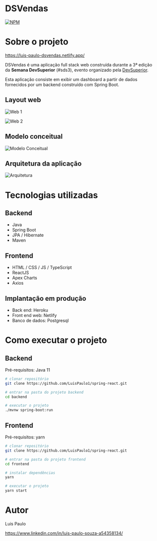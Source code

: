 # DSVendas
[![NPM](https://img.shields.io/npm/l/react)](https://github.com/LuisPaulo1/spring-react/blob/master/LICENSE) 

# Sobre o projeto

https://luis-paulo-dsvendas.netlify.app/

DSVendas é uma aplicação full stack web construída durante a 3ª edição da **Semana DevSuperior** (#sds3), evento organizado pela [DevSuperior](https://devsuperior.com "Site da DevSuperior").

Esta aplicação consiste em exibir um dashboard a partir de dados fornecidos por um backend construído com Spring Boot.

## Layout web
![Web 1](https://github.com/LuisPaulo1/assets/blob/master/pagina-inicial.png)

![Web 2](https://github.com/LuisPaulo1/assets/blob/master/Dashboard.jpeg)

## Modelo conceitual
![Modelo Conceitual](https://github.com/LuisPaulo1/assets/blob/master/Diagrama-de-classes.png)

## Arquitetura da aplicação
![Arquitetura](https://github.com/LuisPaulo1/assets/blob/master/Padrao-camadas.png)

# Tecnologias utilizadas
## Backend
- Java
- Spring Boot
- JPA / Hibernate
- Maven
## Frontend
- HTML / CSS / JS / TypeScript
- ReactJS
- Apex Charts
- Axios
## Implantação em produção
- Back end: Heroku
- Front end web: Netlify
- Banco de dados: Postgresql

# Como executar o projeto

## Backend
Pré-requisitos: Java 11

```bash
# clonar repositório
git clone https://github.com/LuisPaulo1/spring-react.git

# entrar na pasta do projeto backend
cd backend

# executar o projeto
./mvnw spring-boot:run
```

## Frontend
Pré-requisitos: yarn

```bash
# clonar repositório
git clone https://github.com/LuisPaulo1/spring-react.git

# entrar na pasta do projeto frontend
cd frontend

# instalar dependências
yarn

# executar o projeto
yarn start
```

# Autor

Luis Paulo

https://www.linkedin.com/in/luis-paulo-souza-a54358134/
